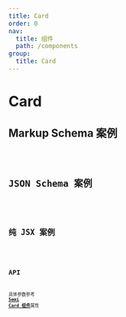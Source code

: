```yaml
---
title: Card
order: 0
nav:
  title: 组件
  path: /components
group:
  title: Card
---
```


# Card

## Markup Schema 案例

<code src="./demo/index_1.tsx" />

## JSON Schema 案例

<code src="./demo/index_2.tsx" />

## 纯 JSX 案例

<code src="./demo/index_3.tsx" />

## API

具体参数参考 <a href="https://semi.design/zh-CN/show/card" target="_blank">**Semi Card 组件**</a>属性
